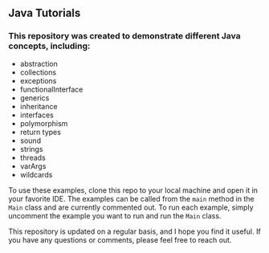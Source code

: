 ## Java Tutorials
### This repository was created to demonstrate different Java concepts, including:

* abstraction
* collections
* exceptions
* functionalInterface
* generics
* inheritance
* interfaces
* polymorphism
* return types
* sound
* strings
* threads
* varArgs
* wildcards

To use these examples, clone this repo to your local machine and open it in your favorite IDE.
The examples can be called from the `main` method in the `Main` class and are currently commented out.
To run each example, simply uncomment the example you want to run and run the `Main` class.

This repository is updated on a regular basis, and I hope you find it useful. If you have any questions or comments, please feel free to reach out.